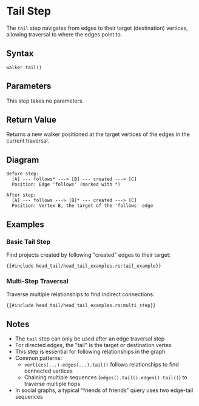 # Tail Step

The `tail` step navigates from edges to their target (destination) vertices, allowing traversal to where the edges point
to.

## Syntax

```rust,noplayground
walker.tail()
```

## Parameters

This step takes no parameters.

## Return Value

Returns a new walker positioned at the target vertices of the edges in the current traversal.

## Diagram

```bob
Before step:
  [A] --- follows* ---> [B] --- created ---> [C]
  Position: Edge 'follows' (marked with *)

After step:
  [A] --- follows ---> [B]* --- created ---> [C]
  Position: Vertex B, the target of the 'follows' edge
```

## Examples

### Basic Tail Step

Find projects created by following "created" edges to their target:

```rust,noplayground
{{#include head_tail/head_tail_examples.rs:tail_example}}
```

### Multi-Step Traversal

Traverse multiple relationships to find indirect connections:

```rust,noplayground
{{#include head_tail/head_tail_examples.rs:multi_step}}
```

## Notes

- The `tail` step can only be used after an edge traversal step
- For directed edges, the "tail" is the target or destination vertex
- This step is essential for following relationships in the graph
- Common patterns:
    - `vertices(...).edges(...).tail()` follows relationships to find connected vertices
    - Chaining multiple sequences (`edges().tail().edges().tail()`) to traverse multiple hops
- In social graphs, a typical "friends of friends" query uses two edge-tail sequences